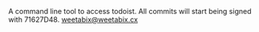 A command line tool to access todoist.
All commits will start being signed with 71627D48.
weetabix@weetabix.cx
